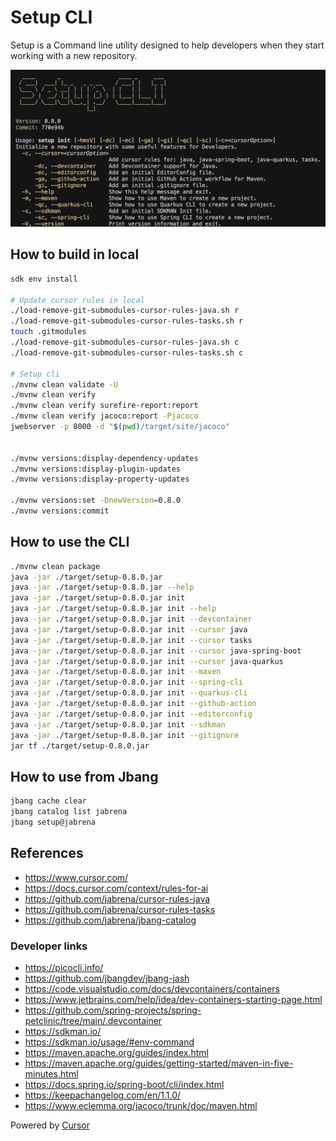 # Setup CLI

Setup is a Command line utility designed to help developers when they start working with a new repository.

![](./docs/setup-cli-screenshot.png)

## How to build in local

```bash
sdk env install

# Update cursor rules in local
./load-remove-git-submodules-cursor-rules-java.sh r
./load-remove-git-submodules-cursor-rules-tasks.sh r
touch .gitmodules
./load-remove-git-submodules-cursor-rules-java.sh c
./load-remove-git-submodules-cursor-rules-tasks.sh c

# Setup cli
./mvnw clean validate -U
./mvnw clean verify
./mvnw clean verify surefire-report:report
./mvnw clean verify jacoco:report -Pjacoco
jwebserver -p 8000 -d "$(pwd)/target/site/jacoco"


./mvnw versions:display-dependency-updates
./mvnw versions:display-plugin-updates
./mvnw versions:display-property-updates

./mvnw versions:set -DnewVersion=0.8.0
./mvnw versions:commit
```

## How to use the CLI

```bash
./mvnw clean package
java -jar ./target/setup-0.8.0.jar
java -jar ./target/setup-0.8.0.jar --help
java -jar ./target/setup-0.8.0.jar init
java -jar ./target/setup-0.8.0.jar init --help
java -jar ./target/setup-0.8.0.jar init --devcontainer
java -jar ./target/setup-0.8.0.jar init --cursor java
java -jar ./target/setup-0.8.0.jar init --cursor tasks
java -jar ./target/setup-0.8.0.jar init --cursor java-spring-boot
java -jar ./target/setup-0.8.0.jar init --cursor java-quarkus
java -jar ./target/setup-0.8.0.jar init --maven
java -jar ./target/setup-0.8.0.jar init --spring-cli
java -jar ./target/setup-0.8.0.jar init --quarkus-cli
java -jar ./target/setup-0.8.0.jar init --github-action
java -jar ./target/setup-0.8.0.jar init --editorconfig
java -jar ./target/setup-0.8.0.jar init --sdkman
java -jar ./target/setup-0.8.0.jar init --gitignore
jar tf ./target/setup-0.8.0.jar
```

## How to use from Jbang

```bash
jbang cache clear
jbang catalog list jabrena
jbang setup@jabrena
```

## References

- https://www.cursor.com/
- https://docs.cursor.com/context/rules-for-ai
- https://github.com/jabrena/cursor-rules-java
- https://github.com/jabrena/cursor-rules-tasks
- https://github.com/jabrena/jbang-catalog

### Developer links

- https://picocli.info/
- https://github.com/jbangdev/jbang-jash
- https://code.visualstudio.com/docs/devcontainers/containers
- https://www.jetbrains.com/help/idea/dev-containers-starting-page.html
- https://github.com/spring-projects/spring-petclinic/tree/main/.devcontainer
- https://sdkman.io/
- https://sdkman.io/usage/#env-command
- https://maven.apache.org/guides/index.html
- https://maven.apache.org/guides/getting-started/maven-in-five-minutes.html
- https://docs.spring.io/spring-boot/cli/index.html
- https://keepachangelog.com/en/1.1.0/
- https://www.eclemma.org/jacoco/trunk/doc/maven.html

Powered by [Cursor](https://www.cursor.com/)
